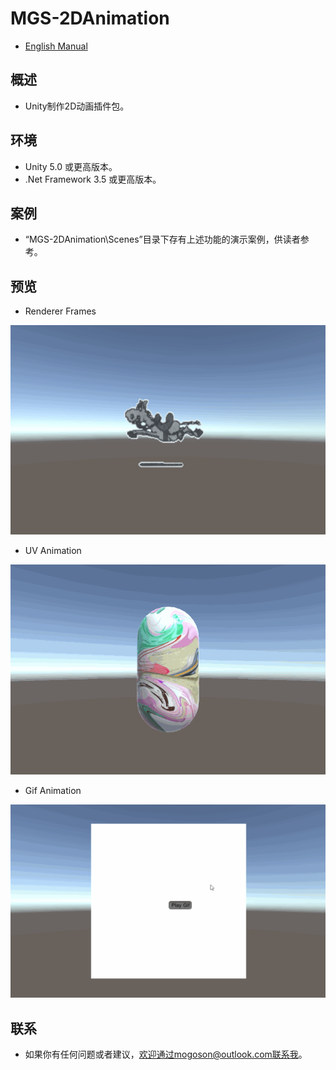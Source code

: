 ﻿# MGS-2DAnimation
- [English Manual](./README.md)

## 概述
- Unity制作2D动画插件包。

## 环境
- Unity 5.0 或更高版本。
- .Net Framework 3.5 或更高版本。

## 案例
- “MGS-2DAnimation\Scenes”目录下存有上述功能的演示案例，供读者参考。

## 预览
- Renderer Frames

![Renderer Frames](./Attachment/README_Image/RendererFrames.gif)

- UV Animation

![UV Animation](./Attachment/README_Image/UVAnimation.gif)

- Gif Animation

![Gif Animation](./Attachment/README_Image/GifAnimation.gif)

## 联系
- 如果你有任何问题或者建议，欢迎通过mogoson@outlook.com联系我。